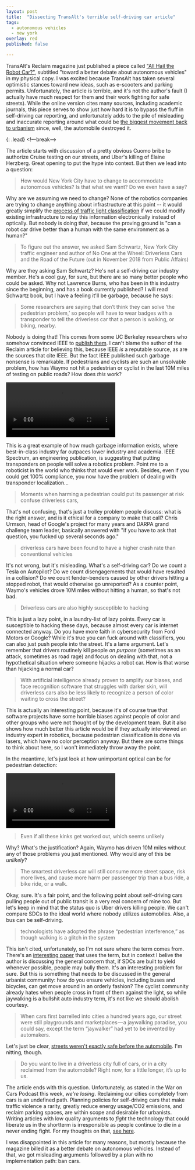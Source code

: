 ```yaml
---
layout: post
title:  "Dissecting TransAlt's terrible self-driving car article"
tags:
  - autonomous vehicles
  - new york
overlay: red
published: false

---
```


TransAlt's Reclaim magazine just published a piece called ["All Hail the Robot Car?"](https://medium.com/reclaim-magazine/all-hail-the-robot-car-8d672221b18e), subtitled "toward a better debate about autonomous vehicles" in my physical copy. I was excited because TransAlt has taken several optimistic stances toward new ideas, such as e-scooters and parking permits. Unfortunately, the article is terrible, and it's not the author's fault (I actually have much respect for them and their work fighting for safe streets). While the online version cites many sources, including academic journals, this piece serves to show just how hard it is to bypass the fluff in self-driving car reporting, and unfortunately adds to the pile of misleading and inaccurate reporting around what could be [the biggest movement back to urbanism](http://urban.codes/posts/new-york-self-driving-car-benefits) since, well, the automobile destroyed it.

{: .lead}
<!–-break-–>

The article starts with discussion of a pretty obvious Cuomo bribe to authorize Cruise testing on our streets, and Uber's killing of Elaine Herzberg. Great opening to put the hype into context. But then we lead into a question:

>How would New York City have to change to accommodate autonomous vehicles? Is that what we want? Do we even have a say?

Why are we assuming we need to change? None of the robotics companies are trying to change anything about infrastructure at this point -- it would greatly simplify the [process of traffic light classification](https://static.googleusercontent.com/media/research.google.com/en//pubs/archive/37259.pdf) if we could modify existing infrastructure to relay this information electronically instead of optically. But nobody is doing that, because the proving ground is "can a robot car drive better than a human with the same environment as a human?"

>To figure out the answer, we asked Sam Schwartz, New York City traffic engineer and author of No One at the Wheel: Driverless Cars and the Road of the Future (out in November 2018 from Public Affairs)

Why are they asking Sam Schwartz? He's not a self-driving car industry member. He's a cool guy, for sure, but there are so many better people who could be asked. Why not Lawrence Burns, who has been in this industry since the beginning, and has a book currently published? I will read Schwartz book, but I have a feeling it'll be garbage, because he says:

>Some researchers are saying that don’t think they can solve ‘the pedestrian problem,’ so people will have to wear badges with a transponder to tell the driverless car that a person is walking, or biking, nearby.

Nobody is doing that! This comes from some UC Berkeley researchers who somehow convinced IEEE to [publish them](https://spectrum.ieee.org/cars-that-think/transportation/self-driving/the-selfdriving-cars-bicycle-problem). I can't blame the author of the Reclaim article for believing this, because IEEE *is* a reputable source, as are the sources that cite IEEE. But the fact IEEE published such garbage nonsense is remarkable. If pedestrians and cyclists are such an unsolvable problem, how has Waymo not hit a pedestrian or cyclist in the last 10M miles of testing on public roads? How does *this* work?

<video src="/uploads/waymo_sxsw_bike.mp4" autoplay="true" loop="true"></video>

This is a great example of how much garbage information exists, where best-in-class industry far outpaces lower industry and academia. IEEE Spectrum, an engineering publication, is suggesting that putting transponders on people will solve a robotics problem. Point me to a roboticist in the world who thinks that would ever work. Besides, even if you could get 100% compliance, you now have the problem of dealing with transponder localization...

>Moments when harming a pedestrian could put its passenger at risk confuse driverless cars, 

That's not confusing, that's just a trolley problem people discuss: what is the right answer, and is it ethical for a company to make that call? Chris Urmson, head of Google's project for many years and DARPA grand challenge team leader, basically answered with "if you have to ask that question, you fucked up several seconds ago."

>driverless cars have been found to have a higher crash rate than conventional vehicles

It's not wrong, but it's misleading. What's a self-driving car? Do we count a Tesla on Autopilot? Do we count disengagements that would have resulted in a collision? Do we count fender-benders caused by other drivers hitting a stopped robot, that would otherwise go unreported? As a counter point, Waymo's vehicles drove 10M miles without hitting a human, so that's not bad.

>Driverless cars are also highly susceptible to hacking

This is just a lazy point, in a laundry-list of lazy points. Every car is susceptible to hacking these days, because almost every car is internet connected anyway. Do you have more faith in cybersecurity from Ford Motors or Google? While it's true you can fuck around with classifiers, you can also just push people into the street. It's a lame argument. Let's remember that drivers routinely kill people *on purpose* (sometimes as an attack, sometimes as road rage) and focus on dealing with that, not a hypothetical situation where someone hijacks a robot car. How is that worse than hijacking a normal car?

>With artificial intelligence already proven to amplify our biases, and face recognition software that struggles with darker skin, will driverless cars also be less likely to recognize a person of color waiting to cross the street?

This is actually an interesting point, because it's of course true that software projects have some horrible biases against people of color and other groups who were not thought of by the development team. But it also shows how much better this article would be if they actually interviewed an industry expert in robotics, because pedestrian classification is done via lasers, which have no color perception anyway. But there are some things to think about here, so I won't immediately throw away the point.

In the meantime, let's just look at how unimportant optical can be for pedestrian detection:

<video src="/uploads/waymo_dust.mp4" autoplay="true" loop="true"></video>

>Even if all these kinks get worked out, which seems unlikely

Why? What's the justification? Again, Waymo has driven 10M miles without any of those problems you just mentioned. Why would any of this be *unlikely*?

> The smartest driverless car will still consume more street space, risk more lives, and cause more harm per passenger trip than a bus ride, a bike ride, or a walk.

Okay, sure. It's a fair point, and the following point about self-driving cars pulling people out of public transit is a very real concern of mine too. But let's keep in mind that the status quo is Uber drivers killing people. We can't compare SDCs to the ideal world where nobody utilizes automobiles. Also, a bus can be self-driving.

>technologists have adopted the phrase “pedestrian interference,” as though walking is a glitch in the system

This isn't cited, unfortunately, so I'm not sure where the term comes from. There's an [interesting paper](http://profiles.arts.monash.edu.au/robert-sparrow/files/2017/12/ethics-driverless-vehicles-drunk-robots.pdf) that uses the term, but in context I belive the author is discussing the general concern that, if SDCs are built to yield whenever possible, people may bully them. It's an interesting problem for sure. But this is something that needs to be discussed in the general urbanist community: how do you ensure vehicles, including buses and bicycles, can get move around in an orderly fashion? The cyclist community already hates when people cross in front of them against the light, so while jaywalking is a bullshit auto industry term, it's not like we should abolish courtesy.

>When cars first barrelled into cities a hundred years ago, our street were still playgrounds and marketplaces — a jaywalking paradise, you could say, except the term “jaywalker” had yet to be invented by automakers.

Let's just be clear, [streets weren't exactly safe before the automobile](https://www.nytimes.com/2011/12/25/realestate/the-railroad-tracks-that-turned-a-street-into-death-avenue.html). I'm nitting, though.

>Do you want to live in a driverless city full of cars, or in a city reclaimed from the automobile? Right now, for a little longer, it’s up to us.

The article ends with this question. Unfortunately, as stated in the War on Cars Podcast this week, *we're losing*. Reclaiming our cities completely from cars is an undefined path. Planning policies for self-driving cars that make traffic violence a rarity, greatly reduce energy usage/CO2 emissions, and reclaim parking spaces, are within scope and desirable for urbanists. Writing articles with low quality arguments to *fight* the technology that could liberate us in the shortterm is irresponsible as people continue to die in a never ending fight. For my thoughts on that, [see here](http://urban.codes/posts/new-york-self-driving-car-benefits).

I was disappointed in this article for many reasons, but mostly because the magazine billed it as a better debate on autonomous vehicles. Instead of that, we got misleading arguments followed by a plan with no implementation path: ban cars.
